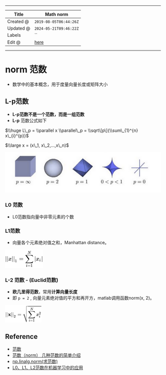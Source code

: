 -----

| Title     | Math norm                                             |
| --------- | ----------------------------------------------------- |
| Created @ | `2019-08-05T06:44:26Z`                                |
| Updated @ | `2024-05-21T09:46:22Z`                                |
| Labels    | \`\`                                                  |
| Edit @    | [here](https://github.com/junxnone/aiwiki/issues/254) |

-----

# norm 范数

  - 数学中的基本概念，用于度量向量长度或矩阵大小

## L-p范数

  - **L-p范数不是一个范数，而是一组范数**
  - **L-p** 范数公式如下

$\\huge L\_p = \\parallel x \\parallel\_p = \\sqrt\[p\]{\\sum\_{1}^{n}
x\_{i}^{p}}$

$\\large x = (x\_1, x\_2,...,x\_n)$

![image](media/2b6ea6caef2b658f74b236a806257e1889491e93.png)

### L0 范数

  - L0范数指向量中非零元素的个数

### L1范数

  - 向量各个元素绝对值之和，Manhattan distance。

![image](media/238a49709a6b14165de97a2ae2f60832e7ea3d1f.png)

### L-2 范数 - (Euclid范数)

  - **欧几里得范数**，常用**计算向量长度**
  - 即 `p = 2` , 向量元素绝对值的平方和再开方，matlab调用函数norm(x, 2)。

![image](media/e90568519a257aeadc9895505001f0c44c6f3029.png)

## Reference

  - [范数](https://blog.csdn.net/NCHFGFB/article/details/78498401)
  - [范数（norm）
    几种范数的简单介绍](https://blog.csdn.net/a493823882/article/details/80569888)
  - [np.linalg.norm(求范数)](https://blog.csdn.net/hqh131360239/article/details/79061535)
  - [L0、L1、L2范数在机器学习中的应用](https://www.jianshu.com/p/4bad38fe07e6)
